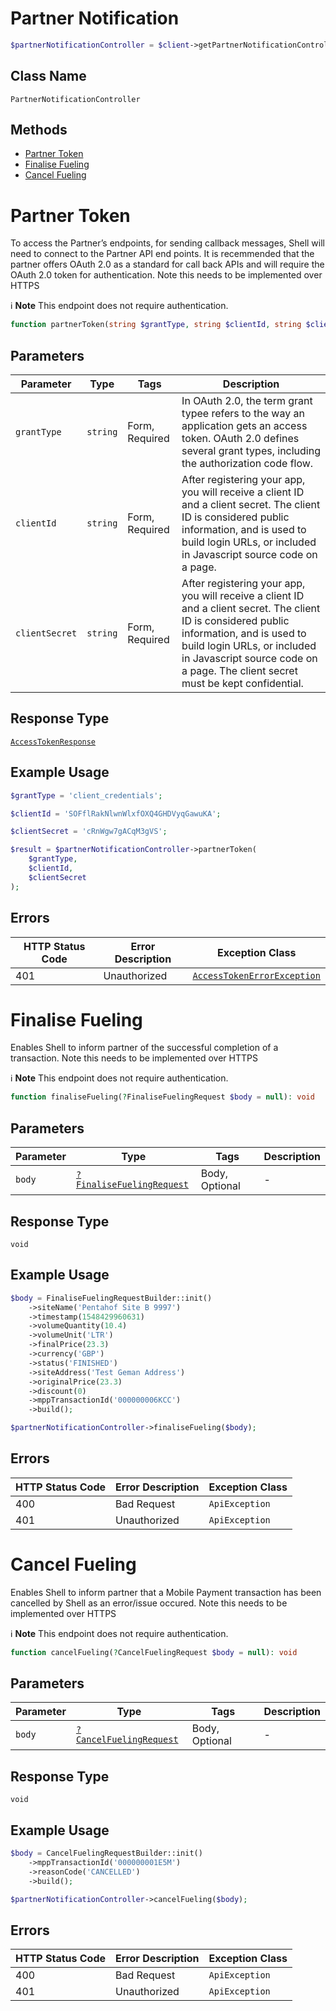 # Partner Notification

```php
$partnerNotificationController = $client->getPartnerNotificationController();
```

## Class Name

`PartnerNotificationController`

## Methods

* [Partner Token](../../doc/controllers/partner-notification.md#partner-token)
* [Finalise Fueling](../../doc/controllers/partner-notification.md#finalise-fueling)
* [Cancel Fueling](../../doc/controllers/partner-notification.md#cancel-fueling)


# Partner Token

To access the Partner’s endpoints, for sending callback messages, Shell will need to connect to the Partner API end points. It is recemmended that the partner offers OAuth 2.0 as a standard for call back APIs and will require the OAuth 2.0 token for authentication. Note this needs to be implemented over HTTPS

:information_source: **Note** This endpoint does not require authentication.

```php
function partnerToken(string $grantType, string $clientId, string $clientSecret): AccessTokenResponse
```

## Parameters

| Parameter | Type | Tags | Description |
|  --- | --- | --- | --- |
| `grantType` | `string` | Form, Required | In OAuth 2.0, the term grant typee refers to the way an application gets an access token. OAuth 2.0 defines several grant types, including the authorization code flow. |
| `clientId` | `string` | Form, Required | After registering your app, you will receive a client ID and a client secret. The client ID is considered public information, and is used to build login URLs, or included in Javascript source code on a page. |
| `clientSecret` | `string` | Form, Required | After registering your app, you will receive a client ID and a client secret. The client ID is considered public information, and is used to build login URLs, or included in Javascript source code on a page. The client secret must be kept confidential. |

## Response Type

[`AccessTokenResponse`](../../doc/models/access-token-response.md)

## Example Usage

```php
$grantType = 'client_credentials';

$clientId = 'SOFflRakNlwnWlxfOXQ4GHDVyqGawuKA';

$clientSecret = 'cRnWgw7gACqM3gVS';

$result = $partnerNotificationController->partnerToken(
    $grantType,
    $clientId,
    $clientSecret
);
```

## Errors

| HTTP Status Code | Error Description | Exception Class |
|  --- | --- | --- |
| 401 | Unauthorized | [`AccessTokenErrorException`](../../doc/models/access-token-error-exception.md) |


# Finalise Fueling

Enables Shell to inform partner of the successful completion of a transaction. Note this needs to be implemented over HTTPS

:information_source: **Note** This endpoint does not require authentication.

```php
function finaliseFueling(?FinaliseFuelingRequest $body = null): void
```

## Parameters

| Parameter | Type | Tags | Description |
|  --- | --- | --- | --- |
| `body` | [`?FinaliseFuelingRequest`](../../doc/models/finalise-fueling-request.md) | Body, Optional | - |

## Response Type

`void`

## Example Usage

```php
$body = FinaliseFuelingRequestBuilder::init()
    ->siteName('Pentahof Site B 9997')
    ->timestamp(1548429960631)
    ->volumeQuantity(10.4)
    ->volumeUnit('LTR')
    ->finalPrice(23.3)
    ->currency('GBP')
    ->status('FINISHED')
    ->siteAddress('Test Geman Address')
    ->originalPrice(23.3)
    ->discount(0)
    ->mppTransactionId('000000006KCC')
    ->build();

$partnerNotificationController->finaliseFueling($body);
```

## Errors

| HTTP Status Code | Error Description | Exception Class |
|  --- | --- | --- |
| 400 | Bad Request | `ApiException` |
| 401 | Unauthorized | `ApiException` |


# Cancel Fueling

Enables Shell to inform partner that a Mobile Payment transaction has been cancelled by Shell as an error/issue occured. Note this needs to be implemented over HTTPS

:information_source: **Note** This endpoint does not require authentication.

```php
function cancelFueling(?CancelFuelingRequest $body = null): void
```

## Parameters

| Parameter | Type | Tags | Description |
|  --- | --- | --- | --- |
| `body` | [`?CancelFuelingRequest`](../../doc/models/cancel-fueling-request.md) | Body, Optional | - |

## Response Type

`void`

## Example Usage

```php
$body = CancelFuelingRequestBuilder::init()
    ->mppTransactionId('000000001E5M')
    ->reasonCode('CANCELLED')
    ->build();

$partnerNotificationController->cancelFueling($body);
```

## Errors

| HTTP Status Code | Error Description | Exception Class |
|  --- | --- | --- |
| 400 | Bad Request | `ApiException` |
| 401 | Unauthorized | `ApiException` |

